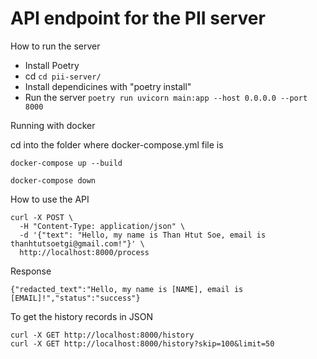 # API endpoint for the PII server

How to run the server
* Install Poetry
* cd `cd pii-server/`
* Install dependicines with "poetry install"
* Run the server `poetry run uvicorn main:app --host 0.0.0.0 --port 8000`


Running with docker 

cd into the folder where docker-compose.yml file is
```
docker-compose up --build
```

```
docker-compose down
```


How to use the API
```
curl -X POST \
  -H "Content-Type: application/json" \
  -d '{"text": "Hello, my name is Than Htut Soe, email is thanhtutsoetgi@gmail.com!"}' \
  http://localhost:8000/process
```
Response
```
{"redacted_text":"Hello, my name is [NAME], email is [EMAIL]!","status":"success"}
```

To get the history records in JSON
```
curl -X GET http://localhost:8000/history
curl -X GET http://localhost:8000/history?skip=100&limit=50 
```

